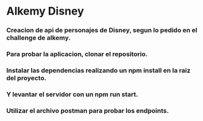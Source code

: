 # Alkemy Disney
### Creacion de api de personajes de Disney, segun lo pedido en el challenge de alkemy. 
### Para probar la aplicacion, clonar el repositorio.
### Instalar las dependencias realizando un npm install en la raiz del proyecto.
### Y levantar el servidor con un npm run start.
### Utilizar el archivo postman para probar los endpoints.
